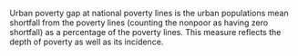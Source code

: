 Urban poverty gap at national poverty lines is the urban populations mean shortfall from the poverty lines (counting the nonpoor as having zero shortfall) as a percentage of the poverty lines. This measure reflects the depth of poverty as well as its incidence.